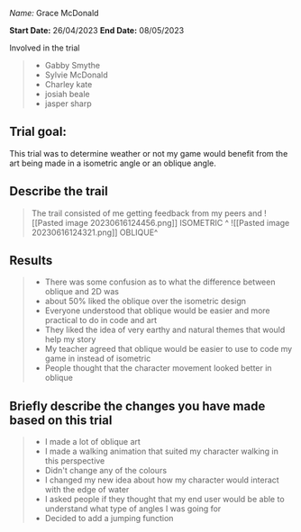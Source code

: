 _Name:_ Grace McDonald

**Start Date:**
26/04/2023
**End Date:**
08/05/2023

Involved in the trial
>- Gabby Smythe
>- Sylvie McDonald
>- Charley kate
>- josiah beale
>- jasper sharp

## Trial goal:
This trial was to determine weather or not my game would benefit from the art being made in a isometric angle or an oblique angle.

## Describe the trail
>The trail consisted of me getting feedback from my peers and 
![[Pasted image 20230616124456.png]]
ISOMETRIC ^
![[Pasted image 20230616124321.png]]
OBLIQUE^
## Results
> - There was some confusion as to what the difference between oblique and 2D was 
> - about 50% liked the oblique over the isometric design 
> - Everyone understood that oblique would be easier and more practical to do in code and art
> - They liked the idea of very earthy and natural themes that would help my story
> - My teacher agreed that oblique would be easier to use to code my game in instead of isometric
> - People thought that the character movement looked better in oblique

## Briefly describe the changes you have made based on this trial
> - I  made a lot of oblique art 
> - I made a walking animation that suited my character walking in this perspective
> - Didn't change any of the colours
> - I changed my new idea about how my character would interact with the edge of water
> - I asked people if they thought that my end user would be able to understand what type of angles I was going for
> - Decided to add a jumping function